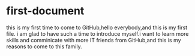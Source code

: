 # first-document
this is my first time to come to GitHub,hello everybody,and this is my first file.
i am glad to have such a time to introduce myself.i want to learn more skills and comminicate with more IT friends from GitHub,and this is my reasons to come to this family.
